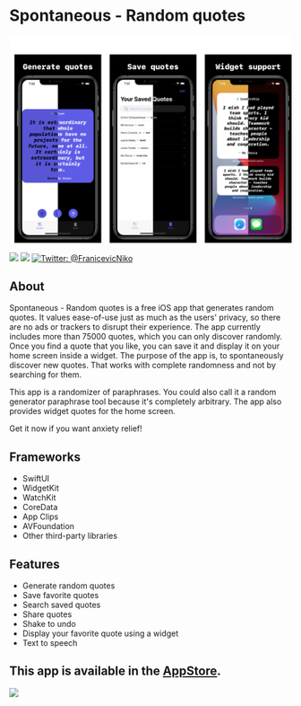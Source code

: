 # Spontaneous - Random quotes

![1](https://github.com/FranicevicNikola/DiscoverRandomQuotes/blob/main/iPhone%2011%20Pro%20Maxgithub.png)

<p align="leading">
    <img src="https://img.shields.io/badge/License-MIT-green" />
    <img src="https://img.shields.io/badge/iOS-14.5-blueviolet" />
    <a href="https://twitter.com/FranicevicNiko">
        <img src="https://img.shields.io/badge/Contact-%40FranicevicNiko-blue" alt="Twitter: @FranicevicNiko" />
    </a>
</p>


## About
Spontaneous - Random quotes is a free iOS app that generates random quotes. It values ease-of-use just as much as the users' privacy, so there are no ads or trackers to disrupt their experience. The app currently includes more than 75000 quotes, which you can only discover randomly. Once you find a quote that you like, you can save it and display it on your home screen inside a widget. The purpose of the app is, to spontaneously discover new quotes. That works with complete randomness and not by searching for them. 

This app is a randomizer of paraphrases. You could also call it a random generator paraphrase tool because it's completely arbitrary. The app also provides widget quotes for the home screen.

Get it now if you want anxiety relief!

## Frameworks
* SwiftUI
* WidgetKit
* WatchKit
* CoreData
* App Clips
* AVFoundation
* Other third-party libraries

## Features
* Generate random quotes
* Save favorite quotes
* Search saved quotes
* Share quotes
* Shake to undo
* Display your favorite quote using a widget
* Text to speech

## This app is available in the [AppStore](https://apps.apple.com/us/app/spontaneous-random-quotes/id1538265374).

<a href="https://www.buymeacoffee.com/FranicevicNiko"><img src="https://img.buymeacoffee.com/button-api/?text=Buy me a coffee&emoji=&slug=FranicevicNiko&button_colour=FFDD00&font_colour=000000&font_family=Cookie&outline_colour=000000&coffee_colour=ffffff"></a>

